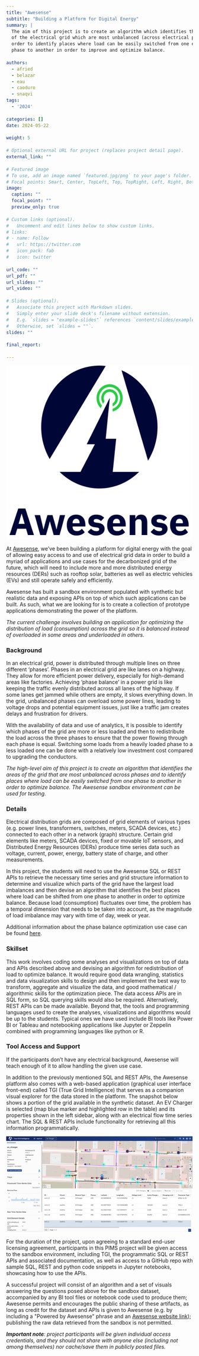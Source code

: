 ```yaml
---
title: "Awesense"
subtitle: "Building a Platform for Digital Energy"
summary: |
  The aim of this project is to create an algorithm which identifies the areas
  of the electrical grid which are most unbalanced (across electrical phases) in
  order to identify places where load can be easily switched from one electrical
  phase to another in order to improve and optimize balance.

authors:
  - afried
  - belazar
  - eau
  - caoduro
  - snaqvi
tags:
  - '2024'

categories: []
date: 2024-05-22

weight: 5

# Optional external URL for project (replaces project detail page).
external_link: ""

# Featured image
# To use, add an image named `featured.jpg/png` to your page's folder.
# Focal points: Smart, Center, TopLeft, Top, TopRight, Left, Right, BottomLeft, Bottom, BottomRight.
image:
  caption: ""
  focal_point: ""
  preview_only: true

# Custom links (optional).
#   Uncomment and edit lines below to show custom links.
# links:
# - name: Follow
#   url: https://twitter.com
#   icon_pack: fab
#   icon: twitter

url_code: ""
url_pdf: ""
url_slides: ""
url_video: ""

# Slides (optional).
#   Associate this project with Markdown slides.
#   Simply enter your slide deck's filename without extension.
#   E.g. `slides = "example-slides"` references `content/slides/example-slides.md`.
#   Otherwise, set `slides = ""`.
slides: ""

final_report:

---
```

![](AwesenseLogo.png)

At [Awesense](https://www.awesense.com/), we’ve been building a platform for
digital energy with the goal of allowing easy access to and use of electrical
grid data in order to build a myriad of applications and use cases for the
decarbonized grid of the future, which will need to include more and more
distributed energy resources (DERs) such as rooftop solar, batteries as well as
electric vehicles (EVs) and still operate safely and efficiently.

Awesense has built a sandbox environment populated with synthetic but realistic
data and exposing APIs on top of which such applications can be built. As such,
what we are looking for is to create a collection of prototype applications
demonstrating the power of the platform.

_The current challenge involves building an application for optimizing the
distribution of load (consumption) across the grid so it is balanced instead of
overloaded in some areas and underloaded in others._


###  Background
In an electrical grid, power is distributed through multiple lines on three
different ‘phases’. Phases in an electrical grid are like lanes on a highway.
They allow for more efficient power delivery, especially for high-demand areas
like factories. Achieving ‘phase balance’ in a power grid is like keeping the
traffic evenly distributed across all lanes of the highway. If some lanes get
jammed while others are empty, it slows everything down. In the grid, unbalanced
phases can overload some power lines, leading to voltage drops and potential
equipment issues, just like a traffic jam creates delays and frustration for
drivers.

With the availability of data and use of analytics, it is possible to identify
which phases of the grid are more or less loaded and then to redistribute the
load across the three phases to ensure that the power flowing through each phase
is equal. Switching some loads from a heavily loaded phase to a less loaded one
can be done with a relatively low investment cost compared to upgrading the
conductors.

_The high-level aim of this project is to create an algorithm that identifies
the areas of the grid that are most unbalanced across phases and to identify
places where load can be easily switched from one phase to another in order to
optimize balance. The Awesense sandbox environment can be used for testing._

### Details
Electrical distribution grids are composed of grid elements of various types
(e.g. power lines, transformers, switches, meters, SCADA devices, etc.)
connected to each other in a network (graph) structure. Certain grid elements
like meters, SCADA devices, fixed or movable IoT sensors, and Distributed Energy
Resources (DERs) produce time series data such as voltage, current, power,
energy, battery state of charge, and other measurements.

In this project, the students will need to use the Awesense SQL or REST APIs to
retrieve the necessary time series and grid structure information to determine
and visualize which parts of the grid have the largest load imbalances and then
devise an algorithm that identifies the best places where load can be shifted
from one phase to another in order to optimize balance. Because load
(consumption) fluctuates over time, the problem has a temporal dimension that
needs to be taken into account, as the magnitude of load imbalance may vary with
time of day, week or year.

Additional information about the phase balance optimization use case can be
found
[here](https://www.awesense.com/ecosystem/phase-imbalance-correction-suggester-use-case/).

### Skillset
This work involves coding some analyses and visualizations on top of data and
APIs described above and devising an algorithm for redistribution of load to
optimize balance. It would require good data wrangling, statistics and data
visualization skills to design and then implement the best way to transform,
aggregate and visualize the data, and good mathematical / algorithmic skills for
the optimization piece. The data access APIs are in SQL form, so SQL querying
skills would also be required. Alternatively, REST APIs can be made available.
Beyond that, the tools and programming languages used to create the analyses,
visualizations and algorithms would be up to the students. Typical ones we have
used include BI tools like Power BI or Tableau and notebooking applications like
Jupyter or Zeppelin combined with programming languages like python or R.

### Tool Access and Support
If the participants don’t have any electrical background, Awesense will teach
enough of it to allow handling the given use case.

In addition to the previously mentioned SQL and REST APIs, the Awesense platform
also comes with a web-based application (graphical user interface front-end)
called TGI (True Grid Intelligence) that serves as a companion visual explorer
for the data stored in the platform. The snapshot below shows a portion of the
grid available in the synthetic dataset. An EV Charger is selected (map blue
marker and highlighted row in the table) and its properties shown in the
left sidebar, along with an electrical flow time series chart. The SQL &
REST APIs include functionality for retrieving all this information
programmatically.

![](./table.png)

For the duration of the project, upon agreeing to a standard end-user licensing
agreement, participants in this PIMS project will be given access to the sandbox
environment, including TGI, the programmatic SQL or REST APIs and associated
documentation, as well as access to a GitHub repo with sample SQL, REST and
python code snippets in Jupyter notebooks, showcasing how to use the APIs.


A successful project will consist of an algorithm and a set of visuals answering
the questions posed above for the sandbox dataset, accompanied by any BI tool
files or notebook code used to produce them; Awesense permits and encourages the
public sharing of these artifacts, as long as credit for the dataset and APIs is
given to Awesense (e.g. by including a "Powered by Awesense" phrase and an
[Awesense website link](https://awesense.com/)); publishing the raw data
retrieved from the sandbox is not permitted.

_**Important note**: project participants will be given individual access
credentials, and they should not share with anyone else (including not among
themselves) nor cache/save them in publicly posted files._
